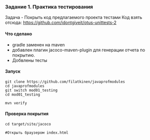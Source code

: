 
### Задание 1. Практика тестирования

Задача - Покрыть код предлагаемого проекта тестами
Код взять отсюда: https://github.com/idontgiveit/otus-unittests-2  

#### Что сделано
- gradle заменен на maven
- добавлен плагин jacoco-maven-plugin для генерации отчета по покрытию.
- Добвлены тесты

#### Запуск

```
git clone https://github.com/filatkinen/javaprofmodules
cd javaprofmodules
git switch mod01_testing
cd mod01_testing

mvn verify
```

#### Проверка покрытия

```
cd target/site/jacoco

#Открыть браузером index.html

```

